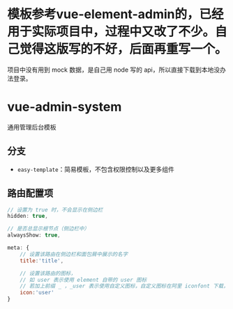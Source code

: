 # 模板参考vue-element-admin的，已经用于实际项目中，过程中又改了不少。自己觉得这版写的不好，后面再重写一个。
项目中没有用到 mock 数据，是自己用 node 写的 api，所以直接下载到本地没办法登录。

# vue-admin-system
通用管理后台模板
## 分支
- `easy-template`：简易模板，不包含权限控制以及更多组件

## 路由配置项
```js
// 设置为 true 时，不会显示在侧边栏
hidden: true,

// 是否总显示根节点（侧边栏中）
alwaysShow: true,

meta: {
    // 设置该路由在侧边栏和面包屑中展示的名字
    title:'title',

    // 设置该路由的图标，
    // 如 user 表示使用 element 自带的 user 图标
    // 若加上前缀 _ ，_user 表示使用自定义图标，自定义图标在阿里 iconfont 下载，引入 @/assets/font 即可
    icon:'user'
}
```